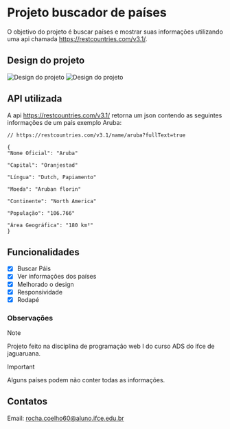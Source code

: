 # Projeto buscador de países

O objetivo do projeto é buscar países e mostrar suas informações utilizando uma api chamada https://restcountries.com/v3.1/.

## Design do projeto

![Design do projeto](imagereadme.png)
![Design do projeto](imagereadme2.png)

## API utilizada

A api https://restcountries.com/v3.1/ retorna um json contendo as seguintes informações de um país exemplo Aruba:

```
// https://restcountries.com/v3.1/name/aruba?fullText=true

{
"Nome Oficial": "Aruba"

"Capital": "Oranjestad"

"Língua": "Dutch, Papiamento"

"Moeda": "Aruban florin"

"Continente": "North America"

"População": "106.766"

"Área Geográfica": "180 km²"
}
```

## Funcionalidades

- [x] Buscar Páis
- [x] Ver informações dos países
- [x] Melhorado o design
- [x] Responsividade
- [x] Rodapé

### Observações

> [!NOTE]
> Projeto feito na disciplina de programação web I do curso ADS do ifce de jaguaruana.

> [!IMPORTANT]
> Alguns países podem não conter todas as informações.

## Contatos

Email: rocha.coelho60@aluno.ifce.edu.br
